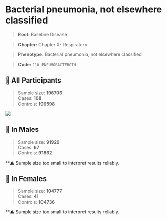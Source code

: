 # Bacterial pneumonia, not elsewhere classified

> **Root:** Baseline Disease  

> **Chapter:** Chapter X- Respiratory  

> **Phenotype:** Bacterial pneumonia, not elsewhere classified  

> **Code:** `J10_PNEUMOBACTEROTH`

## 🧪 All Participants  
> Sample size: **196706**  
> Cases: **108**  
> Controls: **196598**
<img src="/Disease/Figures/ALL/Baseline/J10_PNEUMOBACTEROTH.png"/>
<CsvTable src="/Disease_Data/ALL/Baseline/LG_J10_PNEUMOBACTEROTH.csv" label="🔍 View full results" />

## 👨 In Males  
> Sample size: **91929**  
> Cases: **67**  
> Controls: **91862**

**⚠️ Sample size too small to interpret results reliably.

## 👩 In Females  
> Sample size: **104777**  
> Cases: **41**  
> Controls: **104736**

**⚠️ Sample size too small to interpret results reliably.

